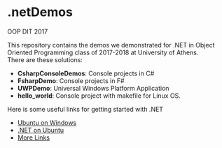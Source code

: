 # .netDemos
OOP DIT 2017

This repository contains the demos we demonstrated for .NET in Object Oriented Programming class of 2017-2018 at University of Athens.  
There are these solutions:  
- **CsharpConsoleDemos**: Console projects in C#
- **FsharpDemo**: Console projects in F#
- **UWPDemo**: Universal Windows Platform Application
- **hello_world**: Console project with makefile for Linux OS.

Here is some useful links for getting started with .NET  
- [Ubuntu on Windows](https://www.microsoft.com/store/productId/9NBLGGH4MSV6)
- [.NET on Ubuntu](https://www.microsoft.com/net/learn/get-started/linuxubuntu)
- [More Links](http://cgi.di.uoa.gr/~izambo/CSharp_FSharp.html)
